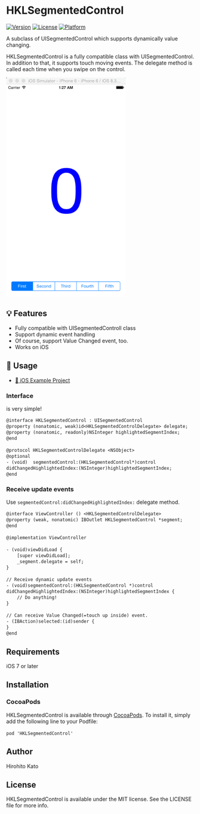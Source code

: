 # HKLSegmentedControl
[![Version](https://img.shields.io/cocoapods/v/HKLSegmentedControl.svg?style=flat)](http://cocoadocs.org/docsets/HKLSegmentedControl)
[![License](https://img.shields.io/cocoapods/l/HKLSegmentedControl.svg?style=flat)](http://cocoadocs.org/docsets/HKLSegmentedControl)
[![Platform](https://img.shields.io/cocoapods/p/HKLSegmentedControl.svg?style=flat)](http://cocoadocs.org/docsets/HKLSegmentedControl)

A subclass of UISegmentedControl which supports dynamically value changing.

HKLSegmentedControl is a fully compatible class with UISegmentedControl.
In addition to that, it supports touch moving events.
The delegate method is called each time when you swipe on the control.

<img src="https://raw.githubusercontent.com/hirohitokato/HKLSegmentedControl/master/images/screenshots_1.gif" width="320px" />

## :bulb: Features

- Fully compatible with UISegmentedControll class
- Support dynamic event handling
- Of course, support Value Changed event, too.
- Works on iOS

## :book: Usage
- [:link: iOS Example Project](https://github.com/hirohitokato/HKLSegmentedControl/tree/master/Examples)

### Interface

is very simple!

```objc
@interface HKLSegmentedControl : UISegmentedControl
@property (nonatomic, weak)id<HKLSegmentedControlDelegate> delegate;
@property (nonatomic, readonly)NSInteger highlightedSegmentIndex;
@end

@protocol HKLSegmentedControlDelegate <NSObject>
@optional
- (void)  segmentedControl:(HKLSegmentedControl*)control didChangedHighlightedIndex:(NSInteger)highlightedSegmentIndex;
@end
```

### Receive update events

Use `segmentedControl:didChangedHighlightedIndex:` delegate method.

```objc
@interface ViewController () <HKLSegmentedControlDelegate>
@property (weak, nonatomic) IBOutlet HKLSegmentedControl *segment;
@end

@implementation ViewController

- (void)viewDidLoad {
    [super viewDidLoad];
    _segment.delegate = self;
}

// Receive dynamic update events
- (void)segmentedControl:(HKLSegmentedControl *)control didChangedHighlightedIndex:(NSInteger)highlightedSegmentIndex {
    // Do anything!
}

// Can receive Value Changed(=touch up inside) event.
- (IBAction)selected:(id)sender {
}
@end
```

## Requirements

iOS 7 or later

## Installation

### CocoaPods

HKLSegmentedControl is available through [CocoaPods](http://cocoapods.org). To install
it, simply add the following line to your Podfile:

`pod 'HKLSegmentedControl'`

## Author

Hirohito Kato

## License

HKLSegmentedControl is available under the MIT license. See the LICENSE file for more info.

